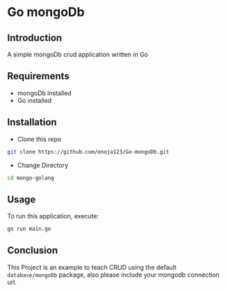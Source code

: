 # Go mongoDb

## Introduction

A simple mongoDb crud application written in Go 

## Requirements
* mongoDb installed
* Go installed

## Installation

* Clone this repo 

```bash
git clone https://github.com/onoja123/Go-mongoDb.git

```

* Change Directory

```bash
cd mongo-golang
```

## Usage

To run this application, execute:

```bash
go run main.go
```

## Conclusion 

This Project is an example to teach CRUD using the default `database/mongoDb` package, also please include your mongodb connection url.
